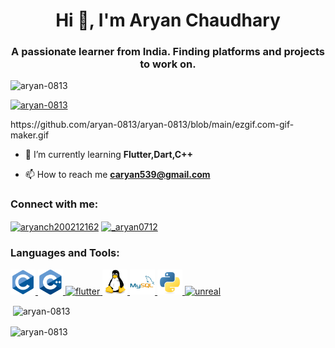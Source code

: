 <h1 align="center">Hi 👋, I'm Aryan Chaudhary</h1>
<h3 align="center">A passionate learner from India. Finding platforms and projects to work on.</h3>

<p align="left"> <img src="https://komarev.com/ghpvc/?username=aryan-0813&label=Profile%20views&color=0e75b6&style=flat" alt="aryan-0813" /> </p>

<p align="left"> <a href="https://github.com/ryo-ma/github-profile-trophy"><img src="https://github-profile-trophy.vercel.app/?username=aryan-0813" alt="aryan-0813" /></a> </p>
https://github.com/aryan-0813/aryan-0813/blob/main/ezgif.com-gif-maker.gif

- 🌱 I’m currently learning **Flutter,Dart,C++**

- 📫 How to reach me **caryan539@gmail.com**

<h3 align="left">Connect with me:</h3>
<p align="left">
<a href="https://twitter.com/aryanch200212162" target="blank"><img align="center" src="https://raw.githubusercontent.com/rahuldkjain/github-profile-readme-generator/master/src/images/icons/Social/twitter.svg" alt="aryanch200212162" height="30" width="40" /></a>
<a href="https://instagram.com/_aryan0712" target="blank"><img align="center" src="https://raw.githubusercontent.com/rahuldkjain/github-profile-readme-generator/master/src/images/icons/Social/instagram.svg" alt="_aryan0712" height="30" width="40" /></a>
</p>

<h3 align="left">Languages and Tools:</h3>
<p align="left"> <a href="https://www.cprogramming.com/" target="_blank" rel="noreferrer"> <img src="https://raw.githubusercontent.com/devicons/devicon/master/icons/c/c-original.svg" alt="c" width="40" height="40"/> </a> <a href="https://www.w3schools.com/cpp/" target="_blank" rel="noreferrer"> <img src="https://raw.githubusercontent.com/devicons/devicon/master/icons/cplusplus/cplusplus-original.svg" alt="cplusplus" width="40" height="40"/> </a> <a href="https://flutter.dev" target="_blank" rel="noreferrer"> <img src="https://www.vectorlogo.zone/logos/flutterio/flutterio-icon.svg" alt="flutter" width="40" height="40"/> </a> <a href="https://www.linux.org/" target="_blank" rel="noreferrer"> <img src="https://raw.githubusercontent.com/devicons/devicon/master/icons/linux/linux-original.svg" alt="linux" width="40" height="40"/> </a> <a href="https://www.mysql.com/" target="_blank" rel="noreferrer"> <img src="https://raw.githubusercontent.com/devicons/devicon/master/icons/mysql/mysql-original-wordmark.svg" alt="mysql" width="40" height="40"/> </a> <a href="https://www.python.org" target="_blank" rel="noreferrer"> <img src="https://raw.githubusercontent.com/devicons/devicon/master/icons/python/python-original.svg" alt="python" width="40" height="40"/> </a> <a href="https://unrealengine.com/" target="_blank" rel="noreferrer"> <img src="https://raw.githubusercontent.com/kenangundogan/fontisto/036b7eca71aab1bef8e6a0518f7329f13ed62f6b/icons/svg/brand/unreal-engine.svg" alt="unreal" width="40" height="40"/> </a> </p>

<p>&nbsp;<img align="center" src="https://github-readme-stats.vercel.app/api?username=aryan-0813&show_icons=true&locale=en" alt="aryan-0813" /></p>

<p><img align="center" src="https://github-readme-streak-stats.herokuapp.com/?user=aryan-0813&" alt="aryan-0813" /></p>
